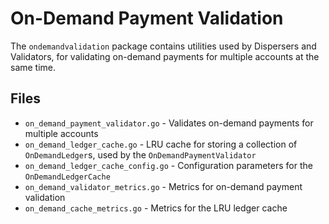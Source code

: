 # On-Demand Payment Validation

The `ondemandvalidation` package contains utilities used by Dispersers and Validators, for validating on-demand
payments for multiple accounts at the same time.

## Files

- `on_demand_payment_validator.go` - Validates on-demand payments for multiple accounts
- `on_demand_ledger_cache.go` - LRU cache for storing a collection of `OnDemandLedger`s, used by the
`OnDemandPaymentValidator`
- `on_demand_ledger_cache_config.go` - Configuration parameters for the `OnDemandLedgerCache`
- `on_demand_validator_metrics.go` - Metrics for on-demand payment validation
- `on_demand_cache_metrics.go` - Metrics for the LRU ledger cache
